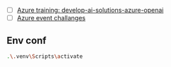 - [ ] [Azure training: develop-ai-solutions-azure-openai](https://learn.microsoft.com/en-us/training/paths/develop-ai-solutions-azure-openai/)
- [ ] [Azure event challanges](https://learn.microsoft.com/en-us/training/topics/event-challenges?wt.mc_id=aisc25_learnpromo1_website_cnl&tabs=azure-ai)

## Env conf
```bash
.\.venv\Scripts\activate
```